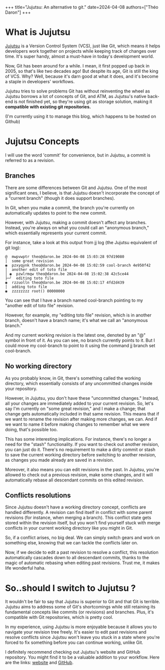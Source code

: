 +++
title="Jujutsu: An alternative to git."
date=2024-04-08
authors=["Théo Daron"]
+++

# What is Jujutsu

[Jujutsu](https://martinvonz.github.io/jj/latest) is a Version Control System (VCS), just like Git, which means it helps developers work together on projects while keeping track of changes over time. It's super handy, almost a must-have in today's development world.

Now, Git has been around for a while. I mean, it first popped up back in 2005, so that's like two decades ago! But despite its age, Git is still the king of VCS. Why? Well, because it's darn good at what it does, and it's become a staple in developers' workflows.

Jujutsu tries to solve problems Git has without reinventing the wheel as Jujutsu borrows a lot of concepts of Git, and ATM, as Jujutsu's native back-end is not finished yet, so they're using git as storage solution, making it **compatible with existing git repositories.**  

(I'm currently using it to manage this blog, which happens to be hosted on Github)

# Jujutsu Concepts
I will use the word 'commit' for convenience, but in Jujutsu, a commit is referred to as a revision.

## Branches

There are some differences between Git and Jujutsu. One of the most significant ones, I believe, is that Jujutsu doesn't incorporate the concept of a "current branch" (though it does support branches).

In Git, when you make a commit, the branch you're currently on automatically updates to point to the new commit.

However, with Jujutsu, making a commit doesn't affect any branches. Instead, you're always on what you could call an "anonymous branch," which essentially represents your current commit.

For instance, take a look at this output from jj log (the Jujutsu equivalent of git log):

```
@  mwpvwptr theo@daron.be 2024-04-08 15:03:28 97d19080
│  some great revision
◉  pzxyqynk theo@daron.be 2024-04-08 15:02:59 cool-branch 4e950f42
│  another edit of toto file
│ ◉  pzwlrmqw theo@daron.be 2024-04-08 15:02:38 42c5ce44
├─╯  editing toto file
◉  rzzuolln theo@daron.be 2024-04-08 15:02:17 4fd2d439
│  adding toto file
◉  zzzzzzzz root() 00000000

```

You can see that I have a branch named cool-branch pointing to my "another edit of toto file" revision.

However, for example, my "editing toto file" revision, which is in another branch, doesn't have a branch name; it's what we call an "anonymous branch."

And my current working revision is the latest one, denoted by an "@" symbol in front of it. As you can see, no branch currently points to it. But I could move my cool-branch to point to it using the command jj branch set cool-branch.

## No working directory

As you probably know, in Git, there's something called the working directory, which essentially consists of any uncommitted changes inside your repository.

However, in Jujutsu, you don't have these "uncommitted changes." Instead, all your changes are immediately added to your current revision. So, let's say I'm currently on "some great revision," and I make a change; that change gets automatically included in that same revision. This means that if we want to rename the revision after making more changes, we can. And if we want to name it before making changes to remember what we were doing, that's possible too.

This has some interesting implications. For instance, there's no longer a need for the "stash" functionality. If you want to check out another revision, you can just do it. There's no requirement to make a dirty commit or stash to save the current working directory before switching to another revision, as changes you made already are saved in a revision.

Moreover, it also means you can edit revisions in the past. In Jujutsu, you're allowed to check out a previous revision, make some changes, and it will automatically rebase all descendant commits on this edited revision.

## Conflicts resolutions

Since Jujutsu doesn't have a working directory concept, conflicts are handled differently. A revision can find itself in conflict with some parent revisions (for instance, when merging a branch). This conflict state gets stored within the revision itself, but you won't find yourself stuck with merge conflicts in your current working directory like you might in Git.

So, if a conflict arises, no big deal. We can simply switch gears and work on something else, knowing that we can tackle the conflicts later on.

Now, if we decide to edit a past revision to resolve a conflict, this resolution automatically cascades down to all descendant commits, thanks to the magic of automatic rebasing when editing past revisions. Trust me, it makes life wonderful haha. 

# So..should I switch to Jujutsu ?

It wouldn't be fair to say that Jujutsu is superior to Git and that Git is terrible. Jujutsu aims to address some of Git's shortcomings while still retaining its fundamental concepts like commits (or revisions) and branches. Plus, it's compatible with Git repositories, which is pretty cool.

In my experience, using Jujutsu is more enjoyable because it allows you to navigate your revision tree freely. It's easier to edit past revisions and resolve conflicts since Jujutsu won't leave you stuck in a state where you're forced to fix something before you can continue working, unlike Git.

I definitely recommend checking out Jujutsu's website and GitHub repository. You might find it to be a valuable addition to your workflow. Here are the links: [website](https://martinvonz.github.io/jj/latest) and [GitHub](https://github.com/martinvonz/jj).
